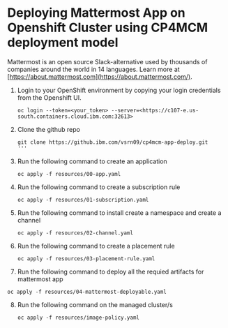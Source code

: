 # Deploying Mattermost App on Openshift Cluster using CP4MCM deployment model

Mattermost is an open source Slack-alternative used by thousands of companies around the world in 14 languages. Learn more at [https://about.mattermost.com](https://about.mattermost.com/).

1. Login to your OpenShift environment by copying your login credentials from the Openshift UI.

   ```shell
   oc login --token=<your_token> --server=<https://c107-e.us-south.containers.cloud.ibm.com:32613>
   ```

2. Clone the github repo

   ```shell
   git clone https://github.ibm.com/vsrn09/cp4mcm-app-deploy.git
   '''
   
3. Run the following command to create an application

   ```shell
   oc apply -f resources/00-app.yaml
   ```

4. Run the following command to create a subscription rule

   ```shell
   oc apply -f resources/01-subscription.yaml
   ```

5. Run the following command to install create a namespace and create a channel

   ```shell
   oc apply -f resources/02-channel.yaml
   ``` 


6. Run the following command to create a placement rule

   ``` shell
   oc apply -f resources/03-placement-rule.yaml
   ```

7. Run the following command to deploy all the requied artifacts for mattermost app

  ```shell
  oc apply -f resources/04-mattermost-deployable.yaml
  ```


8. Run the following command on the managed cluster/s

   ```shell
   oc apply -f resources/image-policy.yaml
   ```

 
